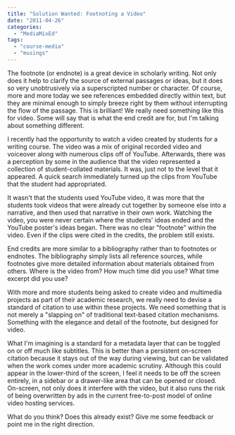 ```yaml
---
title: "Solution Wanted: Footnoting a Video"
date: "2011-04-26"
categories: 
  - "MediaMixEd"
tags: 
  - "course-media"
  - "musings"
---
```


The footnote (or endnote) is a great device in scholarly writing. Not only does it help to clarify the source of external passages or ideas, but it does so very unobtrusively via a superscripted number or character. Of course, more and more today we see references embedded directly within text, but they are minimal enough to simply breeze right by them without interrupting the flow of the passage. This is brilliant! We really need something like this for video. Some will say that is what the end credit are for, but I'm talking about something different.

I recently had the opportunity to watch a video created by students for a writing course. The video was a mix of original recorded video and voiceover along with numerous clips off of YouTube. Afterwards, there was a perception by some in the audience that the video represented a collection of student-collated materials. It was, just not to the level that it appeared. A quick search immediately turned up the clips from YouTube that the student had appropriated.

It wasn't that the students used YouTube video, it was more that the students took videos that were already cut together by someone else into a narrative, and then used that narrative in their own work. Watching the video, you were never certain where the students' ideas ended and the YouTube poster's ideas began. There was no clear "footnote" within the video. Even if the clips were cited in the credits, the problem still exists.

End credits are more similar to a bibliography rather than to footnotes or endnotes. The bibliography simply lists all reference sources, while footnotes give more detailed information about materials obtained from others. Where is the video from? How much time did you use? What time excerpt did you use?

With more and more students being asked to create video and multimedia projects as part of their academic research, we really need to devise a standard of citation to use within these projects. We need something that is not merely a "slapping on" of traditional text-based citation mechanisms. Something with the elegance and detail of the footnote, but designed for video.

What I'm imagining is a standard for a metadata layer that can be toggled on or off much like subtitles. This is better than a persistent on-screen citation because it stays out of the way during viewing, but can be validated when the work comes under more academic scrutiny. Although this could appear in the lower-third of the screen, I feel it needs to be off the screen entirely, in a sidebar or a drawer-like area that can be opened or closed. On-screen, not only does it interfere with the video, but it also runs the risk of being overwritten by ads in the current free-to-post model of online video hosting services.

What do you think? Does this already exist? Give me some feedback or point me in the right direction.
